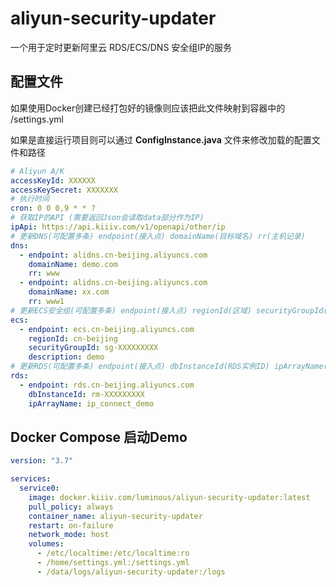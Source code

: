 # aliyun-security-updater

一个用于定时更新阿里云 RDS/ECS/DNS 安全组IP的服务

## 配置文件

如果使用Docker创建已经打包好的镜像则应该把此文件映射到容器中的 /settings.yml

如果是直接运行项目则可以通过 **ConfigInstance.java** 文件来修改加载的配置文件和路径

```yaml
# Aliyun A/K 
accessKeyId: XXXXXX
accessKeySecret: XXXXXXX
# 执行时间
cron: 0 0 0,9 * * ?
# 获取IP的API (需要返回Json会读取data部分作为IP)
ipApi: https://api.kiiiv.com/v1/openapi/other/ip
# 更新DNS(可配置多条) endpoint(接入点) domainName(目标域名) rr(主机记录)
dns:
  - endpoint: alidns.cn-beijing.aliyuncs.com
    domainName: demo.com
    rr: www
  - endpoint: alidns.cn-beijing.aliyuncs.com
    domainName: xx.com
    rr: www1
# 更新ECS安全组(可配置多条) endpoint(接入点) regionId(区域) securityGroupId(安全组ID) description(访问规则描述)
ecs:
  - endpoint: ecs.cn-beijing.aliyuncs.com
    regionId: cn-beijing
    securityGroupId: sg-XXXXXXXXX
    description: demo
# 更新RDS(可配置多条) endpoint(接入点) dbInstanceId(RDS实例ID) ipArrayName(白名单分组名称)
rds:
  - endpoint: rds.cn-beijing.aliyuncs.com
    dbInstanceId: rm-XXXXXXXXX
    ipArrayName: ip_connect_demo
```

## Docker Compose 启动Demo

```yaml
version: "3.7"

services:
  service0:
    image: docker.kiiiv.com/luminous/aliyun-security-updater:latest
    pull_policy: always
    container_name: aliyun-security-updater
    restart: on-failure
    network_mode: host
    volumes:
      - /etc/localtime:/etc/localtime:ro
      - /home/settings.yml:/settings.yml
      - /data/logs/aliyun-security-updater:/logs
```
